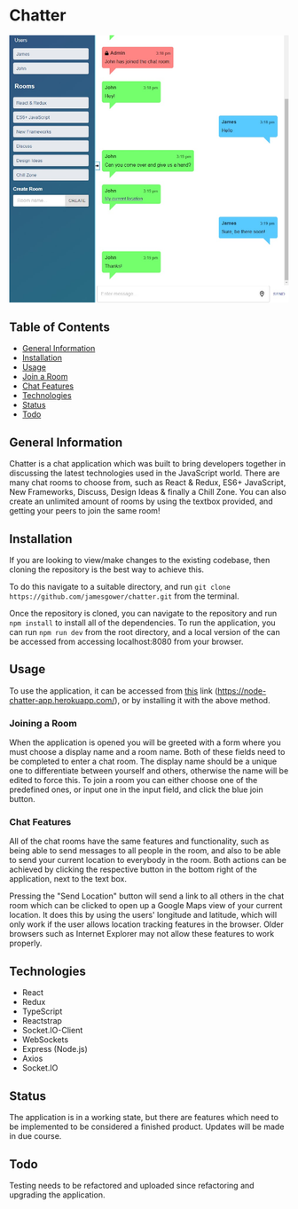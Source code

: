 # Chatter

![Chatter](src/images/chatter.jpg)
## Table of Contents
  - [General Information](#general-information)
  - [Installation](#installation)
  - [Usage](#usage)
  - [Join a Room](#joining-a-room)
  - [Chat Features](#chat-features)
  - [Technologies](#technologies)
  - [Status](#status)
  - [Todo](#todo)

## General Information

Chatter is a chat application which was built to bring developers together in 
discussing the latest technologies used in the JavaScript world. 
There are many chat rooms to choose from, such as React & Redux, ES6+ JavaScript, 
New Frameworks, Discuss, Design Ideas & finally a Chill Zone. 
You can also create an unlimited amount of rooms by using the textbox provided, 
and getting your peers to join the same room!
## Installation

If you are looking to view/make changes to the existing codebase, then cloning the repository is the best way to achieve this. 

To do this navigate to a suitable directory, and run `git clone https://github.com/jamesgower/chatter.git` from the terminal. 

Once the repository is cloned, you can navigate to the repository and run `npm install` to install all of the dependencies. To run the application, you can run `npm run dev` from the root directory, and a local version of the can be accessed from accessing localhost:8080 from your browser.

## Usage

To use the application, it can be accessed from 
[this](https://node-chatter-app.herokuapp.com/) link (https://node-chatter-app.herokuapp.com/), or by installing it with the above method.

### Joining a Room

When the application is opened you will be greeted with a form where you must choose a display name and a room name. Both of these fields need to be completed to enter a chat room. The display name should be a unique one to differentiate between yourself and others, otherwise the name will be edited to force this. To join a room you can either choose one of the predefined ones, or input one in the input field, and click the blue join button.

### Chat Features

All of the chat rooms have the same features and functionality, such as being able to send messages to all people in the room, and also to be able to send your current location to everybody in the room. Both actions can be achieved by clicking the respective button in the bottom right of the application, next to the text box.

Pressing the "Send Location" button will send a link to all others in the chat room which can be clicked to open up a Google Maps view of your current location. It does this by using the users' longitude and latitude, which will only work if the user allows location tracking features in the browser. Older browsers such as Internet Explorer may not allow these features to work properly.

## Technologies

- React
- Redux
- TypeScript
- Reactstrap
- Socket.IO-Client
- WebSockets
- Express (Node.js)
- Axios
- Socket.IO

## Status

The application is in a working state, but there are features which need to be implemented to be considered a finished product. Updates will be made in due course.

## Todo

Testing needs to be refactored and uploaded since refactoring and upgrading the application.
